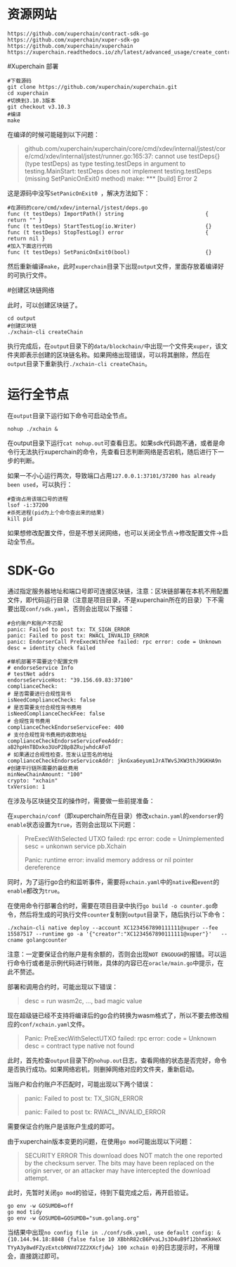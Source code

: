 # 资源网站

```
https://github.com/xuperchain/contract-sdk-go
https://github.com/xuperchain/xuper-sdk-go
https://github.com/xuperchain/xuperchain
https://xuperchain.readthedocs.io/zh/latest/advanced_usage/create_contracts.html
```

#Xuperchain 部署

```
#下载源码
git clone https://github.com/xuperchain/xuperchain.git
cd xuperchain
#切换到3.10.3版本
git checkout v3.10.3
#编译
make
```

在编译的时候可能碰到以下问题：

>github.com/xuperchain/xuperchain/core/cmd/xdev/internal/jstest/core/cmd/xdev/internal/jstest/runner.go:165:37: cannot use testDeps{} (type testDeps) as type testing.testDeps in argument to testing.MainStart:
>	testDeps does not implement testing.testDeps (missing SetPanicOnExit0 method)
>make: *** [build] Error 2

这是源码中没写`SetPanicOnExit0 `，解决方法如下：

```
#在源码的core/cmd/xdev/internal/jstest/deps.go
func (t testDeps) ImportPath() string                          { return "" }
func (t testDeps) StartTestLog(io.Writer)                      {}
func (t testDeps) StopTestLog() error                          { return nil }
#加入下面这行代码
func (t testDeps) SetPanicOnExit0(bool)                        {}
```

然后重新编译`make`，此时`xuperchain`目录下出现`output`文件，里面存放着编译好的可执行文件。

#创建区块链网络

此时，可以创建区块链了。

```
cd output
#创建区块链
./xchain-cli createChain
```

执行完成后，在`output`目录下的`data/blockchain/`中出现一个文件夹`xuper`，该文件夹即表示创建的区块链名称。如果网络出现错误，可以将其删除，然后在`output`目录下重新执行`./xchain-cli createChain`。

# 运行全节点

在`output`目录下运行如下命令可启动全节点。

```
nohup ./xchain &
```

在output目录下运行`cat nohup.out`可查看日志。如果sdk代码跑不通，或者是命令行无法执行xuperchain的命令，先查看日志判断网络是否宕机，随后进行下一步的判断。

如果一不小心运行两次，导致端口占用`127.0.0.1:37101/37200 has already been used`，可以执行：

```
#查询占用该端口号的进程
lsof -i:37200 
#杀死进程(pid为上个命令查出来的结果)
kill pid
```

如果想修改配置文件，但是不想关闭网络，也可以关闭全节点->修改配置文件->启动全节点。

# SDK-Go

通过指定服务器地址和端口号即可连接区块链，注意：区块链部署在本机不用配置文件，即代码运行目录（注意是项目目录，不是xuperchain所在的目录）下不需要出现`conf/sdk.yaml`，否则会出现以下报错：

```
#合约账户和账户不匹配
panic: Failed to post tx: TX_SIGN_ERROR
panic: Failed to post tx: RWACL_INVALID_ERROR
panic: EndorserCall PreExecWithFee failed: rpc error: code = Unknown desc = identity check failed
```

```
#单机部署不需要这个配置文件
# endorseService Info
# testNet addrs
endorseServiceHost: "39.156.69.83:37100"
complianceCheck:
# 是否需要进行合规性背书
isNeedComplianceCheck: false
# 是否需要支付合规性背书费用
isNeedComplianceCheckFee: false
# 合规性背书费用
complianceCheckEndorseServiceFee: 400
# 支付合规性背书费用的收款地址
complianceCheckEndorseServiceFeeAddr: aB2hpHnTBDxko3UoP2BpBZRujwhdcAFoT
# 如果通过合规性检查，签发认证签名的地址
complianceCheckEndorseServiceAddr: jknGxa6eyum1JrATWvSJKW3thJ9GKHA9n
#创建平行链所需要的最低费用
minNewChainAmount: "100"
crypto: "xchain"
txVersion: 1
```

在涉及与区块链交互的操作时，需要做一些前提准备：

在`xuperchain/conf`（即xuperchain所在目录）修改`xchain.yaml`的`xendorser`的`enable`状态设置为`true`，否则会出现以下问题：

> PreExecWithSelected UTXO failed: rpc error: code = Unimplemented sesc = unkonwn service pb.Xchain
>
> Panic: runtime error: invalid memory address or nil pointer dereference

同时，为了运行go合约和监听事件，需要将`xchain.yaml`中的`native`和`event`的`enable`都改为`true`。

在使用命令行部署合约时，需要在项目目录中执行`go build -o counter.go`命令，然后将生成的可执行文件`counter`复制到`output`目录下，随后执行以下命令：

```
./xchain-cli native deploy --account XC1234567890111111@xuper --fee 15587517 --runtime go -a '{"creator":"XC1234567890111111@xuper"}'   --cname golangcounter
```

注意：一定要保证合约账户是有余额的，否则会出现`NOT ENGOUGH`的报错。可以运行命令行或者是示例代码进行转账，具体的内容已在`oracle/main.go`中提示，在此不赘述。

部署和调用合约时，可能出现以下错误：
>desc = run wasm2c, ..., bad magic value

现在超级链已经不支持将编译后的go合约转换为wasm格式了，所以不要去修改相应的`conf/xchain.yaml`文件。

>Panic: PreExecWithSelectUTXO failed: rpc error: code = Unknown desc = contract type native not found

此时，首先检查`output`目录下的`nohup.out`日志，查看网络的状态是否完好，命令是否执行成功。如果网络宕机，则删掉网络对应的文件夹，重新启动。

当账户和合约账户不匹配时，可能出现以下两个错误：

> panic: Failed to post tx: TX_SIGN_ERROR
>
> panic: Failed to post tx: RWACL_INVALID_ERROR

需要保证合约账户是该账户生成的即可。

由于xuperchain版本变更的问题，在使用`go mod`可能出现以下问题：

> SECURITY ERROR
> This download does NOT match the one reported by the checksum server.
> The bits may have been replaced on the origin server, or an attacker may
> have intercepted the download attempt.

此时，先暂时关闭`go mod`的验证，待到下载完成之后，再开启验证。

```
go env -w GOSUMDB=off
go mod tidy
go env -w GOSUMDB=GOSUMDB="sum.golang.org"
```

当结果中出现`no config file in ./conf/sdk.yaml, use default config: &{10.144.94.18:8848 {false false 10 XBbhR82cB6PvaLJs3D4uB9f12bhmKkHeX TYyA3y8wdFZyzExtcbRNVd7ZZ2XXcfjdw} 100 xchain 0}`的日志提示时，不用理会，直接跳过即可。